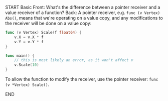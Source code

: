 START
Basic
Front: 
What's the difference between a pointer receiver and a value receiver of a function?
Back: 
A pointer receiver, e.g. `func (v Vertex) Abs()`, means that we're operating on a value copy, and any modifications to the receiver will be done on a value copy:
```go
func (v Vertex) Scale(f float64) {
	v.X = v.X * f
	v.Y = v.Y * f
}

func main() {
    // this is most likely an error, as it won't affect v
	v.Scale(10)
}
```

To allow the function to modify the receiver, use the pointer receiver: `func (v *Vertex) Scale()`.
<!--ID: 1745139558113-->
END
